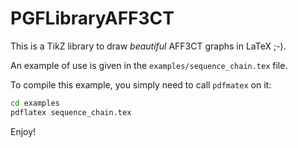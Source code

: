 # PGFLibraryAFF3CT

This is a TikZ library to draw *beautiful* AFF3CT graphs in LaTeX ;-).

An example of use is given in the `examples/sequence_chain.tex` file.

To compile this example, you simply need to call `pdfmatex` on it:
```bash
cd examples
pdflatex sequence_chain.tex
```

Enjoy!